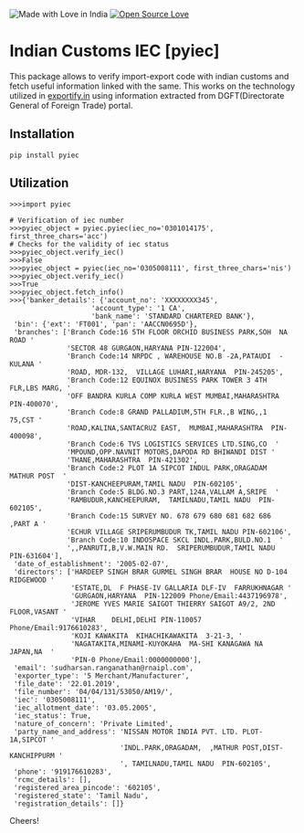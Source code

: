 ![Made with Love in India](https://madewithlove.org.in/badge.svg) [![Open Source Love](https://badges.frapsoft.com/os/v1/open-source.png?v=103)](https://github.com/ellerbrock/open-source-badges/)

# Indian Customs IEC [pyiec]

This package allows to verify import-export code with indian customs and fetch useful information linked with the same. This works on the technology utilized in [exportify.in](https://exportify.in) using information extracted from DGFT(Directorate General of Foreign Trade) portal.

## Installation
```
pip install pyiec
```

## Utilization

```
>>>import pyiec

# Verification of iec number
>>>pyiec_object = pyiec.pyiec(iec_no='0301014175', first_three_chars='acc')
# Checks for the validity of iec status
>>>pyiec_object.verify_iec()
>>>False
>>>pyiec_object = pyiec(iec_no='0305008111', first_three_chars='nis')
>>>pyiec_object.verify_iec()
>>>True
>>>pyiec_object.fetch_info()
>>>{'banker_details': {'account_no': 'XXXXXXXX345',
                    'account_type': '1 CA',
                    'bank_name': 'STANDARD CHARTERED BANK'},
 'bin': {'ext': 'FT001', 'pan': 'AACCN0695D'},
 'branches': ['Branch Code:16 5TH FLOOR ORCHID BUSINESS PARK,SOH  NA ROAD '
              'SECTOR 48 GURGAON,HARYANA PIN-122004',
              'Branch Code:14 NRPDC , WAREHOUSE NO.B -2A,PATAUDI  -KULANA '
              'ROAD, MDR-132,  VILLAGE LUHARI,HARYANA  PIN-245205',
              'Branch Code:12 EQUINOX BUSINESS PARK TOWER 3 4TH FLR,LBS MARG, '
              'OFF BANDRA KURLA COMP KURLA WEST MUMBAI,MAHARASHTRA PIN-400070',
              'Branch Code:8 GRAND PALLADIUM,5TH FLR.,B WING,,1  75,CST '
              'ROAD,KALINA,SANTACRUZ EAST,  MUMBAI,MAHARASHTRA  PIN-400098',
              'Branch Code:6 TVS LOGISTICS SERVICES LTD.SING,CO  '
              'MPOUND,OPP.NAVNIT MOTORS,DAPODA RD BHIWANDI DIST '
              'THANE,MAHARASHTRA  PIN-421302',
              'Branch Code:2 PLOT 1A SIPCOT INDUL PARK,ORAGADAM   MATHUR POST  '
              'DIST-KANCHEEPURAM,TAMIL NADU  PIN-602105',
              'Branch Code:5 BLDG.NO.3 PART,124A,VALLAM A,SRIPE  '
              'RAMBUDUR,KANCHEEPURAM,  TAMILNADU,TAMIL NADU  PIN-602105',
              'Branch Code:15 SURVEY NO. 678 679 680 681 682 686  ,PART A '
              'ECHUR VILLAGE SRIPERUMBUDUR TK,TAMIL NADU PIN-602106',
              'Branch Code:10 INDOSPACE SKCL INDL.PARK,BULD.NO.1  '
              ',,PANRUTI,B,V.W.MAIN RD.  SRIPERUMBUDUR,TAMIL NADU  PIN-631604'],
 'date_of_establishment': '2005-02-07',
 'directors': ['HARDEEP SINGH BRAR GURMEL SINGH BRAR  HOUSE NO D-104 RIDGEWOOD '
               'ESTATE,DL  F PHASE-IV GALLARIA DLF-IV  FARRUKHNAGAR '
               'GURGAON,HARYANA  PIN-122009 Phone/Email:4437196978',
               'JEROME YVES MARIE SAIGOT THIERRY SAIGOT A9/2, 2ND FLOOR,VASANT '
               'VIHAR    DELHI,DELHI PIN-110057 Phone/Email:9176610283',
               'KOJI KAWAKITA  KIHACHIKAWAKITA  3-21-3, '
               'NAGATAKITA,MINAMI-KUYOKAHA  MA-SHI KANAGAWA NA  JAPAN,NA  '
               'PIN-0 Phone/Email:0000000000'],
 'email': 'sudharsan.ranganathan@rnaipl.com',
 'exporter_type': '5 Merchant/Manufacturer',
 'file_date': '22.01.2019',
 'file_number': '04/04/131/53050/AM19/',
 'iec': '0305008111',
 'iec_allotment_date': '03.05.2005',
 'iec_status': True,
 'nature_of_concern': 'Private Limited',
 'party_name_and_address': 'NISSAN MOTOR INDIA PVT. LTD. PLOT-1A,SIPCOT '
                           'INDL.PARK,ORAGADAM,  ,MATHUR POST,DIST-KANCHIPPURM '
                           ', TAMILNADU,TAMIL NADU  PIN-602105',
 'phone': '919176610283',
 'rcmc_details': [],
 'registered_area_pincode': '602105',
 'registered_state': 'Tamil Nadu',
 'registration_details': []}
```


Cheers!

